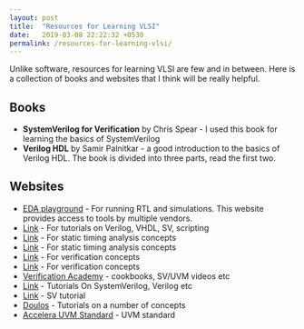 ```yaml
---
layout: post
title:  "Resources for Learning VLSI"
date:   2019-03-08 22:22:32 +0530
permalink: /resources-for-learning-vlsi/
---
```

Unlike software, resources for learning VLSI are few and in between. Here is a collection of books and websites that I think will be really helpful.

## Books

* **SystemVerilog for Verification** by Chris Spear - I used this book for learning the basics of SystemVerilog
* **Verilog HDL** by Samir Palnitkar - a good introduction to the basics of Verilog HDL. The book is divided into three parts, read the first two.

## Websites

* [EDA playground](http://edaplayground.com/) - For running RTL and simulations. This website provides access to tools by multiple vendors.
* [Link](http://www.asic-world.com/) - For tutorials on Verilog, VHDL, SV, scripting
* [Link](http://www.vlsi-expert.com/p/content.html) - For static timing analysis concepts
* [Link](http://eda-automation.blogspot.in/) - For static timing analysis concepts
* [Link](http://www.testbench.in/) - For verification concepts
* [Link](http://vlsi.pro/) - For verification concepts
* [Verification Academy](https://verificationacademy.com/) - cookbooks, SV/UVM videos etc
* [Link](http://www.asicguru.com/) - Tutorials On SystemVerilog, Verilog etc
* [Link](https://www.verificationguide.com/p/systemverilog-tutorial.html) - SV tutorial
* [Doulos](https://www.doulos.com/knowhow/) - Tutorials on a number of concepts
* [Accelera UVM Standard](https://accellera.org/downloads/standards/uvm) - UVM standard

